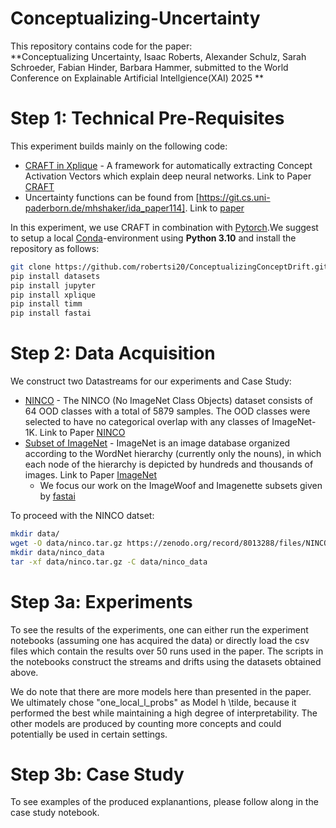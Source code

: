 # Conceptualizing-Uncertainty

This repository contains code for the paper:  
**Conceptualizing Uncertainty, Isaac Roberts, Alexander Schulz, Sarah Schroeder, Fabian Hinder, Barbara Hammer, submitted to the World Conference on Explainable Artificial Intellgience(XAI) 2025
**

# Step 1: Technical Pre-Requisites

This experiment builds mainly on the following code:
- [CRAFT in Xplique]((https://github.com/deel-ai/xplique)) - A framework for automatically extracting Concept Activation Vectors which explain deep
  neural networks. Link to Paper [CRAFT](https://arxiv.org/abs/2211.10154)
- Uncertainty functions can be found from [https://git.cs.uni-paderborn.de/mhshaker/ida_paper114]. Link to [paper](https://arxiv.org/abs/2001.00893)

In this experiment, we use CRAFT in combination with [Pytorch](https://pytorch.org/).We suggest to setup a local [Conda](https://conda.io/projects/conda/en/latest/user-guide/tasks/manage-environments.html)-environment
using **Python 3.10** and install the repository as follows:
```bash
git clone https://github.com/robertsi20/ConceptualizingConceptDrift.git
pip install datasets
pip install jupyter
pip install xplique
pip install timm
pip install fastai
```


# Step 2: Data Acquisition
We construct two Datastreams for our experiments and Case Study:
- [NINCO](https://github.com/j-cb/NINCO) - The NINCO (No ImageNet Class Objects) dataset consists of 64 OOD classes with a total of 5879 samples. The OOD classes were selected to have no categorical overlap with any classes of ImageNet-1K.  Link to Paper [NINCO]((https://arxiv.org/abs/2306.00826))
- [Subset of ImageNet](https://www.image-net.org/) - ImageNet is an image database organized according to the WordNet hierarchy (currently only the nouns), in which each node of the hierarchy is depicted by hundreds and thousands of images.  Link to Paper [ImageNet](https://www.image-net.org/static_files/papers/imagenet_cvpr09.pdf)
    - We focus our work on the ImageWoof and Imagenette subsets given by [fastai](https://github.com/fastai/imagenette)
        

To proceed with the NINCO datset:
```bash
mkdir data/
wget -O data/ninco.tar.gz https://zenodo.org/record/8013288/files/NINCO_all.tar.gz?download=1
mkdir data/ninco_data
tar -xf data/ninco.tar.gz -C data/ninco_data
```

# Step 3a: Experiments
To see the results of the experiments, one can either run the experiment notebooks (assuming one has acquired the data) or directly load the csv files which contain the results over 50 runs used in the paper. 
The scripts in the notebooks construct the streams and drifts using the datasets obtained above. 

We do note that there are more models here than presented in the paper. We ultimately chose "one_local_l_probs" as Model h \tilde, because it performed the best while maintaining a high degree of interpretability. 
The other models are produced by counting more concepts and could potentially be used in certain settings.

# Step 3b: Case Study 
To see examples of the produced explanantions, please follow along in the case study notebook.

